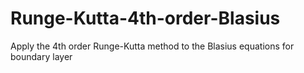 # Runge-Kutta-4th-order-Blasius
Apply the 4th order Runge-Kutta method to the Blasius equations for boundary layer
